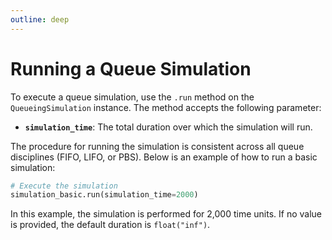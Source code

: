 ```yaml
---
outline: deep
---
```


# Running a Queue Simulation

To execute a queue simulation, use the `.run` method on the `QueueingSimulation` instance. The method accepts the following parameter:

-   **`simulation_time`**: The total duration over which the simulation will run.

The procedure for running the simulation is consistent across all queue disciplines (FIFO, LIFO, or PBS). Below is an example of how to run a basic simulation:

```python
# Execute the simulation
simulation_basic.run(simulation_time=2000)
```

In this example, the simulation is performed for 2,000 time units. If no value is provided, the default duration is `float("inf")`.
